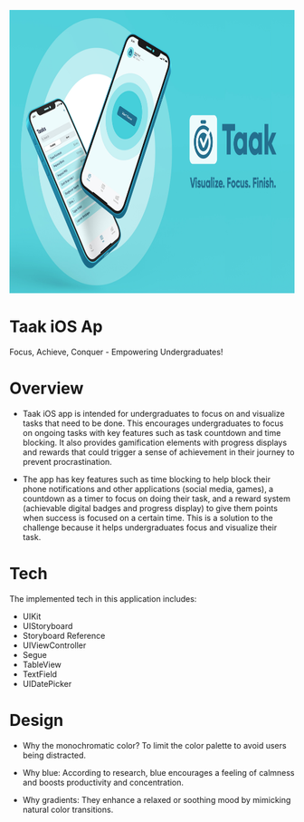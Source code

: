 <p align="center">
  <img height="500" src="/TaakiOSApp.jpeg">
</p>

# Taak iOS Ap
Focus, Achieve, Conquer - Empowering Undergraduates!

# Overview
- Taak iOS app is intended for undergraduates to focus on and visualize tasks that need to be done. This encourages undergraduates to focus on ongoing tasks with key features such as task countdown and time blocking. It also provides gamification elements with progress displays and rewards that could trigger a sense of achievement in their journey to prevent procrastination.

- The app has key features such as time blocking to help block their phone notifications and other applications (social media, games), a countdown as a timer to focus on doing their task, and a reward system (achievable digital badges and progress display) to give them points when success is focused on a certain time. This is a solution to the challenge because it helps undergraduates focus and visualize their task.

# Tech
The implemented tech in this application includes:

- UIKit
- UIStoryboard
- Storyboard Reference
- UIViewController
- Segue
- TableView
- TextField
- UIDatePicker

# Design
- Why the monochromatic color? To limit the color palette to avoid users being distracted.

- Why blue: According to research, blue encourages a feeling of calmness and boosts productivity and concentration.

- Why gradients: They enhance a relaxed or soothing mood by mimicking natural color transitions.
